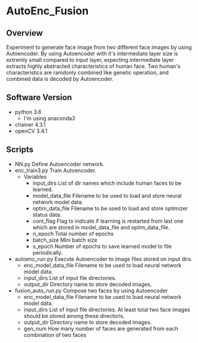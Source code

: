# AutoEnc_Fusion
## Overview
Experiment to generate face image from two different face images by using Autoencoder.
By using Autoencoder with it's intermediate layer size is extremly small compared to input layer, expecting intermediate layer extracts highly abstracted characteristics of human face.
Two human's characteristics are ramdonly combined like genetic operation, and combined data is decoded by Autoencoder.

## Software Version
- python 3.6
	- I'm using anaconda3
- chainer 4.3.1
- openCV 3.4.1

## Scripts

- NN.py
  Define Autoencoder network.
- enc_train3.py
  Train Autoencoder.
  - Variables
    - input_dirs
      List of dir names which include human faces to be learned.
	- model_data_file
	  Filename to be used to load and store neural network model data.
    - optim_data_file
	  Filename to be used to load and store optimizer status data.
	- cont_flag
	  Flag to indicate if learning is restarted from last one which are stored in model_data_file and optim_data_file.
	- n_epoch
	  Total number of epochs
	- batch_size
	  Mini batch size
	- s_epoch
	  Number of epochs to save learned model to file periodically.
- autoenc_run.py
  Execute Autoencoder to image files stored on input dirs.
  - enc_model_data_file
    Filename to be used to load neural network model data.
  - input_dirs
    List of input file directories.
  - output_dir
    Directory name to store decoded images.
- fusion_auto_run.py
  Compose two faces by using Autoencoder
  - enc_model_data_file
    Filename to be used to load neural network model data.
  - input_dirs
    List of input file directories.
	At least total two face images should be stored among these directoris.
  - output_dir
    Directory name to store decoded images.
  - gen_num
    How many number of faces are generated from each combination of two faces
